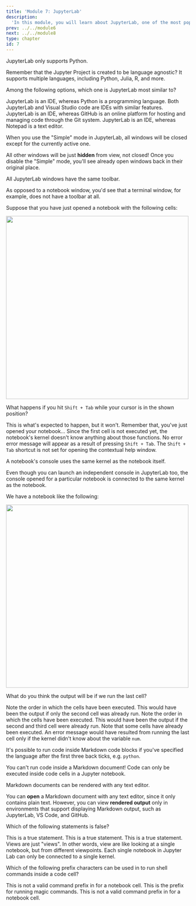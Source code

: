 ```yaml
---
title: 'Module 7: JupyterLab'
description:
  'In this module, you will learn about JupyterLab, one of the most popular development environments for data science projects.' 
prev: ../../module6
next: ../../module8
type: chapter
id: 7
---
```


<exercise id="1" title="Module learning outcomes" type="slides,video">
<slides source="module7/module7_00" shot="1" start="0:003" end="05:31"></slides>
</exercise>
<!-- ------------------------------------ -->
<exercise id="2" title="What is Jupyter?" type="slides,video">
<slides source="module7/module7_01"></slides>
</exercise>
<!-- ------------------------------------ -->
<exercise id='3' title="Test your knowledge">

JupyterLab only supports Python.

<choice id="1">

<opt text="True">
Remember that the Jupyter Project is created to be language agnostic? It supports multiple languages, including Python, Julia, R, and more.
</opt>

<opt text="False" correct="true">
</opt>

</choice>

Among the following options, which one is JupyterLab most similar to?

<choice id="2">

<opt text="Python">
JupyterLab is an IDE, whereas Python is a programming language.
</opt>

<opt text="Visual Studio Code" correct="true">
Both JupyterLab and Visual Studio code are IDEs with similar features.
</opt>

<opt text="GitHub">
JupyterLab is an IDE, whereas GitHub is an online platform for hosting and managing code through the Git system.
</opt>

<opt text="Notepad">
JupyterLab is an IDE, whereas Notepad is a text editor.
</opt>

</choice>

</exercise>
<!-- ------------------------------------ -->
<exercise id="4" title="The JupyterLab interface" type="slides,video">
<slides source="module7/module7_02"></slides>
</exercise>
<!-- ------------------------------------ -->
<exercise id='5' title="Test your knowledge">

When you use the "Simple" mode in JupyterLab, all windows will be closed except for the currently active one.

<choice id="1">

<opt text="True">
All other windows will be just <b>hidden</b> from view, not closed! Once you disable the "Simple" mode, you'll see already open windows back in their original place.
</opt>

<opt text="False" correct="true">
</opt>

</choice>

All JupyterLab windows have the same toolbar.

<choice id="2">

<opt text="True">
As opposed to a notebook window, you'd see that a terminal window, for example, does not have a toolbar at all.
</opt>

<opt text="False" correct="true">
</opt>

</choice>

</exercise>
<!-- ------------------------------------ -->
<exercise id='6' title="Jupyter notebooks" type="slides,video">
<slides source="module7/module7_03"></slides>
</exercise>
<!-- ------------------------------------ -->
<exercise id='7' title="Test your knowledge">

Suppose that you have just opened a notebook with the following cells:

<img src="/module7/mcq.png" width="500"></img>

What happens if you hit `Shift + Tab` while your cursor is in the shown position?

<choice id="1">

<opt text="A pop-up will appear to show the <code>pd.read_csv()</code>'s documentation">
This is what's expected to happen, but it won't. Remember that, you've just opened your notebook...
</opt>

<opt text="Nothing will appear" correct="true">
Since the first cell is not executed yet, the notebook's kernel doesn't know anything about those functions.
</opt>

<opt text="You'll get an error message">
No error error message will appear as a result of pressing <code>Shift + Tab</code>.
</opt>

<opt text="JupyterLab's contextual help window will be opened">
The <code>Shift + Tab</code> shortcut is not set for opening the contextual help window.
</opt>

</choice>

A notebook's console uses the same kernel as the notebook itself.

<choice id="2">

<opt text="True" correct="true">
</opt>

<opt text="False">
Even though you can launch an independent console in JupyterLab too, the console opened for a particular notebook is connected to the same kernel as the notebook.
</opt>

</choice>

We have a notebook like the following:

<img src="/module7/mcq2.png" width="500"></img>

What do you think the output will be if we run the last cell?

<choice id="3">

<opt text="27">
Note the order in which the cells have been executed. This would have been the output if only the second cell was already run.
</opt>

<opt text="9">
Note the order in which the cells have been executed. This would have been the output if the second and third cell were already run.
</opt>

<opt text="60" correct="true">
</opt>

<opt text="An error message">
Note that some cells have already been executed. An error message would have resulted from running the last cell only if the kernel didn't know about the variable <code>num</code>.
</opt>

</choice>

</exercise>
<!-- ------------------------------------ -->
<exercise id='8' title="Markdown for text formatting" type="slides,video">
<slides source="module7/module7_04"></slides>
</exercise>
<!-- ------------------------------------ -->
<exercise id='9' title="Test your knowledge">

It's possible to run code inside Markdown code blocks if you've specified the language after the first three back ticks, e.g. `python`.

<choice id="1">

<opt text="True">
You can't run code inside a Markdown document! Code can only be executed inside code cells in a Jupyter notebook.
</opt>

<opt text="False" correct="true">
</opt>

</choice>

Markdown documents can be rendered with any text editor.

<choice id="2">

<opt text="True">
You can <b>open</b> a Markdown document with any text editor, since it only contains plain text. However, you can view <b>rendered output</b> only in environments that support displaying Markdown output, such as JupyterLab, VS Code, and GitHub.
</opt>

<opt text="False" correct="true">
</opt>

</choice>

</exercise>
<!-- ------------------------------------ -->
<exercise id='10' title="Do more with JupyterLab" type="slides,video">
<slides source="module7/module7_05"></slides>
</exercise>
<!-- ------------------------------------ -->
<exercise id='11' title="Test your knowledge">

Which of the following statements is false?

<choice id="1">

<opt text="When you edit a notebook, all notebook views reflect the change.">
This is a true statement.
</opt>

<opt text="A notebook converted to Markdown format can be opened with any text editor.">
This is a true statement.
</opt>

<opt text="A source extension requires rebuilding JupyterLab.">
This is a true statement.
</opt>

<opt text="Different kernels can be used with different views of a notebook." correct="true">
Views are just "views". In other words, view are like looking at a single notebook, but from different viewpoints.
Each single notebook in Jupyter Lab can only be connected to a single kernel.
</opt>

</choice>

Which of the following prefix characters can be used in to run shell commands inside a code cell?

<choice id="2">

<opt text="<code>&</code>">
This is not a valid command prefix in for a notebook cell.
</opt>

<opt text="<code>!</code>" correct="true">
</opt>

<opt text="<code>%</code>">
This is the prefix for running magic commands.
</opt>

<opt text="<code>$</code>">
This is not a valid command prefix in for a notebook cell.
</opt>

</choice>

</exercise>
<!-- ------------------------------------ -->
<exercise id='12' title="What Did We Learn" type="slides,video">
<slides source="module7/module7_end"></slides>
</exercise>
<!-- ------------------------------------ -->
